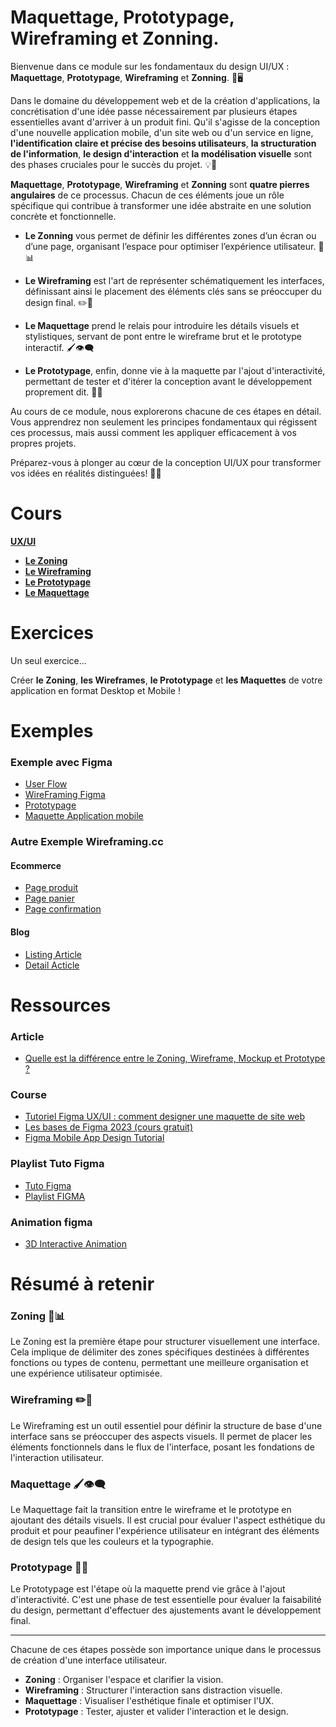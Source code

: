 # **Maquettage**, **Prototypage**, **Wireframing** et **Zonning**.
Bienvenue dans ce module sur les fondamentaux du design UI/UX : **Maquettage**, **Prototypage**, **Wireframing** et **Zonning**. 🎨🖥️

Dans le domaine du développement web et de la création d'applications, la concrétisation d'une idée passe nécessairement par plusieurs étapes essentielles avant d'arriver à un produit fini. Qu'il s'agisse de la conception d'une nouvelle application mobile, d'un site web ou d'un service en ligne, **l'identification claire et précise des besoins utilisateurs**, **la structuration de l'information**, **le design d'interaction** et **la modélisation visuelle** sont des phases cruciales pour le succès du projet. 💡👥

**Maquettage**, **Prototypage**, **Wireframing** et **Zonning** sont **quatre pierres angulaires** de ce processus. Chacun de ces éléments joue un rôle spécifique qui contribue à transformer une idée abstraite en une solution concrète et fonctionnelle.

- **Le Zonning** vous permet de définir les différentes zones d’un écran ou d’une page, organisant l’espace pour optimiser l’expérience utilisateur. 🚀📊

- **Le Wireframing** est l'art de représenter schématiquement les interfaces, définissant ainsi le placement des éléments clés sans se préoccuper du design final. ✏️📐

- **Le Maquettage** prend le relais pour introduire les détails visuels et stylistiques, servant de pont entre le wireframe brut et le prototype interactif. 🖌️👁️‍🗨️ 

- **Le Prototypage**, enfin, donne vie à la maquette par l'ajout d'interactivité, permettant de tester et d'itérer la conception avant le développement proprement dit. 💼🔄

Au cours de ce module, nous explorerons chacune de ces étapes en détail. Vous apprendrez non seulement les principes fondamentaux qui régissent ces processus, mais aussi comment les appliquer efficacement à vos propres projets.

Préparez-vous à plonger au cœur de la conception UI/UX pour transformer vos idées en réalités distinguées! 🚀🌟


# Cours

[**UX/UI**](https://docs.google.com/presentation/d/1255QV6W_4EX7wKBVC0bp-LuSERirLvaOlJ-5i-BG0Zc/edit#slide=id.g15d3f45036f_0_267)
- [**Le Zoning**](https://docs.google.com/presentation/d/1-apouugPdIYYKWr_mLm2qb-uB402rERqtJQaDuT-QaM)
- [**Le Wireframing**](https://docs.google.com/presentation/d/1N3oPsF7Q3vGmHII-g3S2ZBzkrb0xLZFED7-ntXEC7h4)
- [**Le Prototypage**](https://docs.google.com/presentation/d/199-KGY3ryPLA6jt2H_KpScG1ImWKDJibxtThzZRi_x8)
- [**Le Maquettage**](https://docs.google.com/presentation/d/1dXq3DRVzHbu-CPPTSsz__0eLISaots0hHrfNnRmKbR4)



# Exercices 

Un seul exercice...

Créer **le Zoning**, **les Wireframes**, **le Prototypage** et **les Maquettes** de votre application en format Desktop et Mobile !

# Exemples 

### Exemple avec Figma

- [User Flow](https://www.figma.com/file/jpB0iXYIKNwrnBWYIXK8rM/%5BE%26P---WAY2BE%5D-App-user-flow?type=whiteboard&t=HRJLvtdh0o1wd8Zu-0)
- [WireFraming Figma](https://www.figma.com/file/KD81OQVPBs4OMokQz1GGHc/Wireframing-in-Figma?type=design&node-id=0-1&mode=design&t=TT1hgRVZ3S0elnCS-0)
- [Prototypage](https://www.figma.com/file/DMA24q9RYzhu6SdVIyhwmi/Prototyping-in-Figma?type=design&node-id=0-1&mode=design&t=Q62GhtXGI2dDc72f-0)
- [Maquette Application mobile](https://www.figma.com/file/l8sb7ZIC1sjOeYz4q1egI8/%5BE%26P---WAY2BE%5D-UX-%26-UI?type=design&node-id=121-694&mode=design&t=hgXFbyQqeuJo0U9D-0)

### Autre Exemple Wireframing.cc

#### Ecommerce  

- [Page produit](https://wireframe.cc/orzrBM) 
- [Page panier](https://wireframe.cc/PMbqUQ) 
- [Page confirmation](https://wireframe.cc/uPQBXU)

#### Blog 

- [Listing Article](https://wireframe.cc/7uBGDu) 
- [Detail Acticle](https://wireframe.cc/X2HzJq)

# Ressources
 
### Article

- [Quelle est la différence entre le Zoning, Wireframe, Mockup et Prototype ?](https://blog-ux.com/quelle-est-la-difference-entre-le-zoning-wireframe-mockup-et-prototype/)

### Course 
- [Tutoriel Figma UX/UI : comment designer une maquette de site web](https://www.youtube.com/watch?v=vaMICSS-x7w)
- [Les bases de Figma 2023 (cours gratuit)](https://www.youtube.com/watch?v=7a0QW3zJc0A)
- [Figma Mobile App Design Tutorial](https://www.youtube.com/watch?v=PeGfX7W1mJk)

### Playlist Tuto Figma 
- [Tuto Figma](https://www.youtube.com/playlist?list=PLGwYGrNV4YO-juBqy0geZemATwjH5340d)
- [Playlist FIGMA](https://www.youtube.com/playlist?list=PLIv2VwamIhhuOZk40qIbyGIxoBBQ-voiW)

### Animation figma 
- [3D Interactive Animation](https://www.youtube.com/watch?v=J6DjxHXXZGw)



# Résumé à retenir 


### **Zoning** 🚀📊
Le Zoning est la première étape pour structurer visuellement une interface. Cela implique de délimiter des zones spécifiques destinées à différentes fonctions ou types de contenu, permettant une meilleure organisation et une expérience utilisateur optimisée.

### **Wireframing** ✏️📐
Le Wireframing est un outil essentiel pour définir la structure de base d'une interface sans se préoccuper des aspects visuels. Il permet de placer les éléments fonctionnels dans le flux de l'interface, posant les fondations de l'interaction utilisateur.

### **Maquettage** 🖌️👁️‍🗨️
Le Maquettage fait la transition entre le wireframe et le prototype en ajoutant des détails visuels. Il est crucial pour évaluer l'aspect esthétique du produit et pour peaufiner l'expérience utilisateur en intégrant des éléments de design tels que les couleurs et la typographie.

### **Prototypage** 💼🔄
Le Prototypage est l'étape où la maquette prend vie grâce à l'ajout d'interactivité. C'est une phase de test essentielle pour évaluer la faisabilité du design, permettant d'effectuer des ajustements avant le développement final.

---

Chacune de ces étapes possède son importance unique dans le processus de création d'une interface utilisateur.

- **Zoning** : Organiser l'espace et clarifier la vision.
- **Wireframing** : Structurer l'interaction sans distraction visuelle.
- **Maquettage** : Visualiser l'esthétique finale et optimiser l'UX.
- **Prototypage** : Tester, ajuster et valider l'interaction et le design.